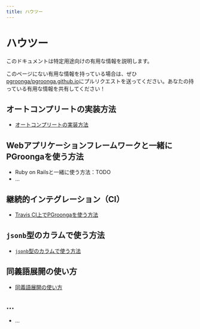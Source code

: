 ```yaml
---
title: ハウツー
---
```


# ハウツー

このドキュメントは特定用途向けの有用な情報を説明します。

このページにない有用な情報を持っている場合は、ぜひ[pgroonga/pgroonga.github.io](https://github.com/pgroonga/pgroonga.github.io)にプルリクエストを送ってください。あなたの持っている有用な情報を共有してください！

## オートコンプリートの実装方法

  * [オートコンプリートの実装方法](auto-complete.html)

## Webアプリケーションフレームワークと一緒にPGroongaを使う方法

  * Ruby on Railsと一緒に使う方法：TODO
  * ...

## 継続的インテグレーション（CI）

  * [Travis CI上でPGroongaを使う方法](travis-ci.html)

## `jsonb`型のカラムで使う方法

  * [`jsonb`型のカラムで使う方法](jsonb.html)

## 同義語展開の使い方

  * [同義語展開の使い方](synonym-expansion.html)

## ...

  * ...
